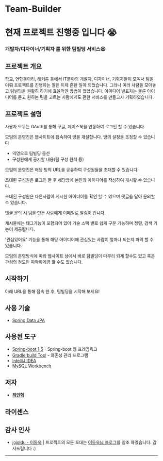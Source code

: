 # Team-Builder

# 현재 프로젝트 진행중 입니다 😭

### 개발자/디자이너/기획자 를 위한 팀빌딩 서비스😆

## 프로젝트 개요

학교, 연합동아리, 해커톤 등에서 IT분야의 개발자, 디자이너, 기획자들이 모여서 팀을 이뤄 프로젝트를 진행하는 일은 이제 흔한 일이 되었습니다. 그러나 여러 사람을 모아놓고 팀빌딩을 원활히 하기에 효율적인 방법이 없었습니다. 아이디어 발표자는 물론 아이디어를 듣고 원하는 팀을 고르는 사람에게도 편한 서비스를 만들고자 기획하였습니다.

## 프로젝트 설명

사용자 모두는 OAuth를 통해 구글, 페이스북을 연동하여 로그인 할 수 있습니다.

모임의 운영진은 웹사이트에 접속하여 방을 개설합니다. 방의 설정을 조정할 수 있습니다

- 익명으로 팀빌딩 옵션
- 구성원에게 공지할 내용(팀 구성 원칙 등)

모임의 운영진은 해당 방의 URL을 공유하여 구성원들을 초대할 수 있습니다. 

초대된 구성원은 로그인 한 후 해당방에 본인의 아이디어를 작성하여 게시할 수 있습니다. 

초대된 구성원은 다른사람이 게시한 아이디어를 확인 할 수 있으며 댓글을 달아 문의할 수 있습니다. 

댓글 문의 시 팀을 만든 사람에게 이메일로 알림이 갑니다. 

게시물에는 태그기능이 포함되어 있어 기술 스택 별로 쉽게 구분 가능하며 정렬, 검색 기능이 제공됩니다. 

'관심있어요' 기능을 통해 해당 아이디어에 관심있는 사람이 얼마나 되는지 파악 할 수 있습니다.

모임의 운영방식에 따라 웹사이트 상에서 바로 팀빌딩이 마무리 되게 할수도 있고 혹은 관심의 정도만 파악하게끔 할 수도 있습니다.



## 시작하기

아래 URL을 통해 접속 한 후, 팀빌딩을 시작해 보세요!

## 사용 기술 

- [Spring Data JPA](https://projects.spring.io/spring-data-jpa/)

## 사용된 도구

- [Spring-boot 1.5](https://spring.io/projects/spring-boot)  - Spring-boot 웹 프레임워크
- [Gradle build Tool](https://gradle.org/) - 의존성 관리 프로그램
- [IntelliJ IDEA](https://www.jetbrains.com/idea/)
- [MySQL Workbench](https://www.mysql.com/products/workbench/)

## 저자

- [**최인혁**](https://github.com/inhyuck)

## 라이센스



## 감사 인사

- [jojoldu - 이동욱](https://github.com/jojoldu) | 프로젝트의 모든 토대는 [이동욱님 블로그](http://jojoldu.tistory.com/250?category=635883)를 참조 하였습니다. 감사드립니다 :)

------

